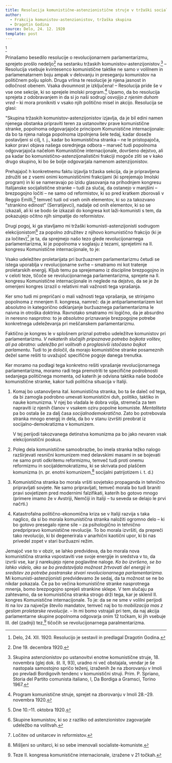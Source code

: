 ```yaml
---
title: Resolucija komunistične-astenzionistične struje v tržaški socialistični sekciji o revolucionarnem parlamentarizmu, sprejeta na sestanku dne 19. decembra 1920
author:
  - Frakcija komunistov-astenzionistov, tržaška skupina
  - Dragotin Godina
source: Delo, 24. 12. 1920
template: post
---
```


[^1]

Prinašamo besedilo resolucije o revolucijonarnem parlamentarizmu, sprejeto prošlo nedeljo[^2] na sestanku tržaskih komunistov-astenzijonistov.[^3] – Resolucija vsebuje kvintesenco komunistične taktike ne samo v volilnem in parlamenatarnem boju ampak v delovanju in preseganju komunistov na političnem polju sploh. Druga vrlina te resolucije je njena jasnost in odločnost obenem. Vsaka dvoumnost je izključena! – Resolucija pride še v vse one sekcije, ki so sprejele imolski program.[^4] Upamo, da bo resolucija sprejeta z odobravanjem in da si jo naši sodrugi osvojijo *z njenim duhom vred* – ki mora pronikniti v vsako njih politično misel in akcijo. Resolucija se glasi:

"Skupina tržaskih komunistov-astenzijonistov izjavlja, da je bil edini namen njenega obstanka pripraviti teren za ustanovitev prave komunistične stranke, popolnoma odgovarjajoče principom Komunistične internacijonale: da bo ta njena naloga popolnoma izpolnjena šele tedaj, kadar doseže postavljeni si cilj, t. j., kadar bo komunistična stranka – ne le pristopajoča, kakor pravi objava našega osrednjega odbora – marveč tudi popolnoma odgovarjajoča načelom Komunistične internacijonale, dovršeno dejstvo, ali pa kadar bo komunistično-astenzijonalistični frakciji mogoče zliti se v kako drugo skupino, ki bo še bolje odgovarjala namenom astenzijonistov.

Prehajajoč h konkretnemu faktu izjavlja tržaska sekcija, da je pripravljena združiti se z vsemi onimi komunističnimi frakcijami (ki sprejemajo Imolski program) in ki se nameravajo po izidu glasovanja na prihodnjem kongresu Italijanske socijalistične stranke – tudi za slučaj, da ostanejo v manjšini – brezpogojno ločiti – ne samo od reformistov, ki so pred kratkem zborovali v Reggio Emilli,[^5] temveč tudi od vseh onih elementov, ki so za takozvano "strankino edinost" (Serratijevci), nadalje od onih elementov, ki so se izkazali, ali ki se bodo še izkazali do kongresa kot laži-komunisti s tem, da pokazujejo očitno njih simpatije do reformistov.

Drugi pogoj, ki ga stavljamo mi tržaški komunisti-astenzijonisti sodrugom elekcijonistom[^6] za popolno združitev z njihovo komunistično frakcijo (ki je za ločitev)[^7] je ta, da sprejmejo našo tezo glede revolucijonarnega parlamentarizma, ki je popolnoma v soglasju z tezami, sprejetimi na II. kongresu Komunistične internacijonale, to je:

Vsako udeležitev proletarijata pri buržuaznem parlamentarizmu četudi se istega uporablja v revolucijonarne svrhe – smatramo mi kot tratenje proletarskih energij. Kljub temu pa sprejemamo iz discipline brezpogojno in v celoti teze, tičoče se revolucijonarnega parlamentarizma, sprejete na II. kongresu Komunistične internacijonale in neglede na dejstvo, da se je že omenjeni kongres izrazil o relativni mali važnosti tega vprašanja.

Ker smo tudi mi prepričani o mali važnosti tega vprašanja, se strinjamo popolnoma z mnenjem II. kongresa, namreč: da je antiparlamentarizem kot absolutno in kategorično odklanjanje buržuaznega parlamentarizma le naivna in otroška doktrina. Ravnotako smatramo mi logično, da je absurdno in neresno nasprotno: to je *absolutno* priznavanje brezpogojne potrebe konkretnega udeleževanja pri meščanskem parlamentarizmu.

Faktično je kongres le v splošnem priznal potrebo udeležitve komunistov pri parlamentarizmu. *V nekaterih slučajih pripoznava potrebo bojkota volitev, ali pa obratno: udeležbo pri volitvah a proglasivši istočasno bojkot parlamentu.* Tudi to je določil, da morajo komunistične stranke posameznih dežel same rešiti to uvažujoč specifične pogoje danega trenutka.

Ker moramo na podlagi tega konkretno rešiti vprašanje revolucijonarnega parlamentarizma, moramo radi tega premotriti te specifične podrobnosti sedanjega političnega momenta, od katerih je odvisna taktika naše bodoče komunistične stranke, kakor tudi politična situacija v Italiji.

1.  Komaj bo ustanovljena ital. komunistična stranka, bo ta še daleč od tega, da bi zamogla podrobno umevati komunistični duh, politiko, taktiko in nauke komunizma. V njej bo vladala le dobra volja, stremeča za tem napraviti iz njenih članov v vsakem oziru popolne komuniste. *Mentaliteta* pa bo ostala še za dalj časa *socijalnodemokratična*. Zato bo potrebovala stranka mnogo energij in dela, da bo v stanu izvršiti preobrat iz socijalno-demokratizma v komunizem.

    V tej perijodi takozvanega detinstva komunizma pa bo jako nevaren vsak elekcijonistični poskus.
2. Poleg dela komunistične samoobrazbe, bo imela stranka težko nalogo razširjevati resnični komunizem med delavskimi masami in se bojevati ne samo proti odkritemu reformizmu, temveč tudi proti onemu reformizmu in socijaldemokratizmu, ki se skrivata pod plaščem komunizma (n. pr. enotni komunizem,[^8] socijalni patrijotizem i. t. d.)
3. Komunistična stranka bo morala vršiti sovjetsko propaganda in tehnično pripravljati sovjete. Ne samo pripravljati, temveč morala bo tudi braniti pravi sovjetizem pred modernimi falzifikati, katerih bo gotovo mnogo (primere imamo že v Avstriji, Nemčiji in Italiji – tu seveda se delajo le prvi načrti.)
4. Katastrofalna politično-ekonomična kriza se v Italiji razvija s taka naglico, da si bo morala komunistična stranka naložiti ogromno delo – ki bo gotovo presegalo njene sile – za psihologično in tehnično predpripravo komunistične revolucije. To bo morala izvršiti, da prepreči tako revolucijo, ki bi degenerirala v anarhični kaotični upor, ki bi nas privedel zopet v stari buržuazni režim.

Jemajoč vse to v obzir, se lahko predvideva, da bo morala nova komunistična stranka vspostaviti vse svoje energije in sredstva v to, da izvrši vse, kar ji narekujejo njene poglavitne naloge. *Ko bo izvršeno, se bo lahko videlo, ako se bo predstavljala možnost žrtvovati del energij in sredstev za potrebe postranske stvari revolucionarnega parlamentarizma.* Mi komunisti-astenzijonisti predvidevamo že sedaj, da ta možnost se ne bo nikdar pokazala. Če pa bo večina komunistične stranke nasprotnega mnenja, bomo brezpogojno sprejeli strankine sklepe. V tem slučaju pa zahtevamo, da se komunistična stranka strogo drži tega, kar je sklenil II. kongres Komunistične internacijonale. To je: da se ne sme v volilni perijodi iti na lov za največje število mandatov, temveč naj bo to *mobilizacija mas z geslom proletarske revolucije*. – In mi bomo vstrajali pri tem, da naj akcija parlamentarne skupine popolnoma odgovarja onim 12 točkam, ki jih vsebuje III. del (zadnji) tez,[^9] tičočih se revolucijonarnega paralmentarizma.

[^1]: Delo, 24. XII. 1920. Resolucijo je sestavil in predlagal Dragotin Godina.
[^2]: Dne 19. decembra 1920.
[^3]: Skupina astenzionistov po ustanovitvi enotne komunistične struje, 18. novembra (glej dok. št. II, 93), uradno ni več obstajala, vendar je še nastopala samostojno spričo teženj, izraženih že na zborovanju v Imoli po prevladi Bordigovih tendenc v komunistični struji. Prim. P. Spriano, Storia del Partito comunista italiano, I, Da Bordiga a Gramsci, Torino 1967.
[^4]: Program komunistične struje, sprejet na zborovanju v Imoli 28.–29. novembra 1920.
[^5]: Dne 10.–11. oktobra 1920.
[^6]: Skupine komunistov, ki so z razliko od astenzionistov zagovarjale udeležbo na volitvah.
[^7]: Ločitev od unitarcev in reformistov.
[^8]: Mišljeni so unitarci, ki so sebe imenovali socialiste-komuniste.
[^9]: Teze II. kongresa komunistične internacionale, izražene v 21 točkah.

